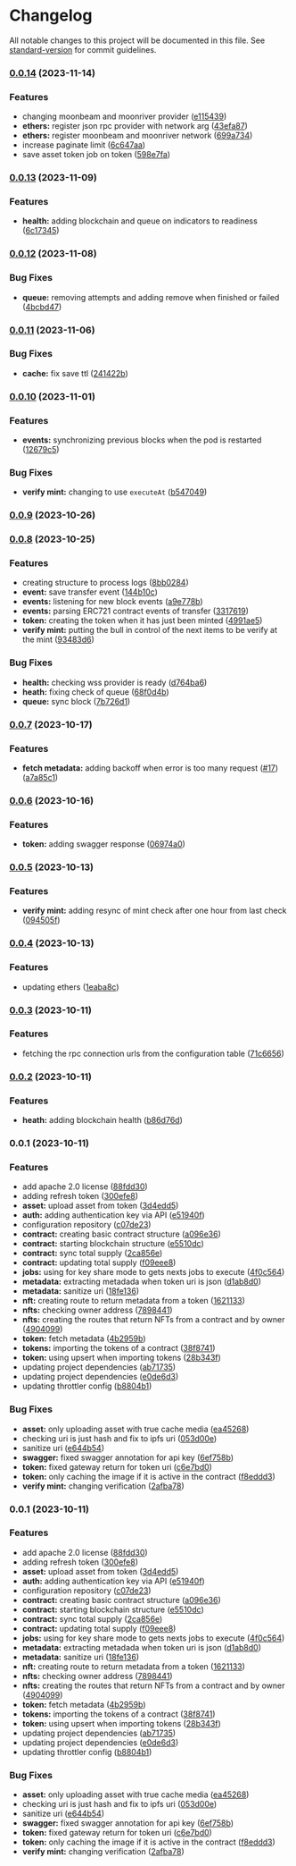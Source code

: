 # Changelog

All notable changes to this project will be documented in this file. See [standard-version](https://github.com/conventional-changelog/standard-version) for commit guidelines.

### [0.0.14](https://github.com/TropixInc/nft-tracker/compare/v0.0.13...v0.0.14) (2023-11-14)


### Features

* changing moonbeam and moonriver provider ([e115439](https://github.com/TropixInc/nft-tracker/commit/e115439b7a22bc9c52bb301d86d3a51a97a97578))
* **ethers:** register json rpc provider with network arg ([43efa87](https://github.com/TropixInc/nft-tracker/commit/43efa87f2de3009a7362cde27eb76ce0e0661649))
* **ethers:** register moonbeam and moonriver network ([699a734](https://github.com/TropixInc/nft-tracker/commit/699a7342f94a3e82b73f3d8dd40b2ba8b1f58173))
* increase paginate limit ([6c647aa](https://github.com/TropixInc/nft-tracker/commit/6c647aa1e22292820758254dd42f77ed31bdccb8))
* save asset token job on token ([598e7fa](https://github.com/TropixInc/nft-tracker/commit/598e7fa00ee02160147d40123bd45f16267cec31))

### [0.0.13](https://github.com/TropixInc/nft-tracker/compare/v0.0.12...v0.0.13) (2023-11-09)


### Features

* **health:** adding blockchain and queue on indicators to readiness ([6c17345](https://github.com/TropixInc/nft-tracker/commit/6c17345c636cb780659d347e2089c5772bf58718))

### [0.0.12](https://github.com/TropixInc/nft-tracker/compare/v0.0.11...v0.0.12) (2023-11-08)


### Bug Fixes

* **queue:** removing attempts and adding remove when finished or failed ([4bcbd47](https://github.com/TropixInc/nft-tracker/commit/4bcbd4736254f584dfecdbef211d229dd48feed8))

### [0.0.11](https://github.com/TropixInc/nft-tracker/compare/v0.0.10...v0.0.11) (2023-11-06)


### Bug Fixes

* **cache:** fix save ttl ([241422b](https://github.com/TropixInc/nft-tracker/commit/241422bdcd135d64ae27490f6f6c03e713f09cdd))

### [0.0.10](https://github.com/TropixInc/nft-tracker/compare/v0.0.9...v0.0.10) (2023-11-01)


### Features

* **events:** synchronizing previous blocks when the pod is restarted ([12679c5](https://github.com/TropixInc/nft-tracker/commit/12679c530cadd3af4172f8d83731b1fb05cb96c8))


### Bug Fixes

* **verify mint:** changing to use `executeAt` ([b547049](https://github.com/TropixInc/nft-tracker/commit/b547049ac06a2d5be614f75e34ffe94d19a15bb0))

### [0.0.9](https://github.com/TropixInc/nft-tracker/compare/v0.0.8...v0.0.9) (2023-10-26)

### [0.0.8](https://github.com/TropixInc/nft-tracker/compare/v0.0.7...v0.0.8) (2023-10-25)


### Features

* creating structure to process logs ([8bb0284](https://github.com/TropixInc/nft-tracker/commit/8bb028413f9d754f26c382dfebdcb76ad37aae9e))
* **event:** save transfer event ([144b10c](https://github.com/TropixInc/nft-tracker/commit/144b10ca657f9bf3bbdf43bebbf9ec0da4afe54f))
* **events:** listening for new block events ([a9e778b](https://github.com/TropixInc/nft-tracker/commit/a9e778ba15a47620ea71d6c531044f44d2e021af))
* **events:** parsing ERC721 contract events of transfer ([3317619](https://github.com/TropixInc/nft-tracker/commit/3317619ffcf1dcc780ed4520abd11bdcb1e4ae21))
* **token:** creating the token when it has just been minted ([4991ae5](https://github.com/TropixInc/nft-tracker/commit/4991ae52c0cb95d85ddbf0de8c668ca7423967b8))
* **verify mint:** putting the bull in control of the next items to be verify at the mint ([93483d6](https://github.com/TropixInc/nft-tracker/commit/93483d62e4575927ceac94b2dabf350e1ed69c7a))


### Bug Fixes

* **health:** checking wss provider is ready ([d764ba6](https://github.com/TropixInc/nft-tracker/commit/d764ba6a29ac360c49073743f16a6e2f2453b799))
* **heath:** fixing check of queue ([68f0d4b](https://github.com/TropixInc/nft-tracker/commit/68f0d4bf38af504e0cddad6cb1daa33aa99772ba))
* **queue:** sync block ([7b726d1](https://github.com/TropixInc/nft-tracker/commit/7b726d16619660aa75158f1c1dfc34d62ec2f450))

### [0.0.7](https://github.com/TropixInc/nft-tracker/compare/v0.0.6...v0.0.7) (2023-10-17)


### Features

* **fetch metadata:** adding backoff when error is too many request ([#17](https://github.com/TropixInc/nft-tracker/issues/17)) ([a7a85c1](https://github.com/TropixInc/nft-tracker/commit/a7a85c1a23f33a5f51a512e733de726eae30fcb4))

### [0.0.6](https://github.com/TropixInc/nft-tracker/compare/v0.0.5...v0.0.6) (2023-10-16)


### Features

* **token:** adding swagger response ([06974a0](https://github.com/TropixInc/nft-tracker/commit/06974a03efd18734a7b73b3e5fd2e5d52b058f74))

### [0.0.5](https://github.com/TropixInc/nft-tracker/compare/v0.0.4...v0.0.5) (2023-10-13)


### Features

* **verify mint:** adding resync of mint check after one hour from last check ([094505f](https://github.com/TropixInc/nft-tracker/commit/094505f31717b9e1c38fee4b837b59bfa56cd91f))

### [0.0.4](https://github.com/TropixInc/nft-tracker/compare/v0.0.3...v0.0.4) (2023-10-13)


### Features

* updating ethers ([1eaba8c](https://github.com/TropixInc/nft-tracker/commit/1eaba8c3da113847d040c00d9fda5caf6189060c))

### [0.0.3](https://github.com/TropixInc/nft-tracker/compare/v0.0.2...v0.0.3) (2023-10-11)


### Features

* fetching the rpc connection urls from the configuration table ([71c6656](https://github.com/TropixInc/nft-tracker/commit/71c6656e3a9f5b10769521a4685fa6ef6d3e94c6))

### [0.0.2](https://github.com/TropixInc/nft-tracker/compare/v0.0.1...v0.0.2) (2023-10-11)


### Features

* **heath:** adding blockchain health ([b86d76d](https://github.com/TropixInc/nft-tracker/commit/b86d76d0f3de51288d4dc401cab246287cead4ea))

### 0.0.1 (2023-10-11)


### Features

* add apache 2.0 license ([88fdd30](https://github.com/TropixInc/nft-tracker/commit/88fdd308987d26d85895c543ae9763b22b332601))
* adding refresh token ([300efe8](https://github.com/TropixInc/nft-tracker/commit/300efe8a7f9de51c9bd93e76a601e94789853f61))
* **asset:** upload asset from token ([3d4edd5](https://github.com/TropixInc/nft-tracker/commit/3d4edd54b0b21570bb68c1c526da7f87f15f8c5e))
* **auth:** adding authentication key via API ([e51940f](https://github.com/TropixInc/nft-tracker/commit/e51940fd2a8090dce9c7931213cb3ce492d4053c))
* configuration repository ([c07de23](https://github.com/TropixInc/nft-tracker/commit/c07de237aa0afab035a710f4731a17af8d4892b8))
* **contract:** creating basic contract structure ([a096e36](https://github.com/TropixInc/nft-tracker/commit/a096e361b08ce5cb4b188277e570a5a9affeca5c))
* **contract:** starting blockchain structure ([e5510dc](https://github.com/TropixInc/nft-tracker/commit/e5510dc8bfcf6508d50b3022c78eb4e8514fe1c6))
* **contract:** sync total supply ([2ca856e](https://github.com/TropixInc/nft-tracker/commit/2ca856e3c7d557fc4294539815ff459db94f6b76))
* **contract:** updating total supply ([f09eee8](https://github.com/TropixInc/nft-tracker/commit/f09eee81dbfec391d63e66a86f974022eab9b0fd))
* **jobs:** using for key share mode to gets nexts jobs to execute ([4f0c564](https://github.com/TropixInc/nft-tracker/commit/4f0c5648d2a99409c218448cfd4c9f78d2e3e7e7))
* **metadata:** extracting metadada when token uri is json ([d1ab8d0](https://github.com/TropixInc/nft-tracker/commit/d1ab8d015f6a1110a0477638e3f118ebe621a953))
* **metadata:** sanitize uri ([18fe136](https://github.com/TropixInc/nft-tracker/commit/18fe136aa994d538df544b8610c74aed3163816a))
* **nft:** creating route to return metadata from a token ([1621133](https://github.com/TropixInc/nft-tracker/commit/1621133418b64c1d24ebc0bda964f7a35948ca85))
* **nfts:** checking owner address ([7898441](https://github.com/TropixInc/nft-tracker/commit/7898441b9830e60b7a7b2d1e4c77dace59a8a21a))
* **nfts:** creating the routes that return NFTs from a contract and by owner ([4904099](https://github.com/TropixInc/nft-tracker/commit/4904099ee3d0242b19824457eb0b9e9f7ea54588))
* **token:** fetch metadata ([4b2959b](https://github.com/TropixInc/nft-tracker/commit/4b2959bede1fd048f9d651a55b705f08c93135d9))
* **tokens:** importing the tokens of a contract ([38f8741](https://github.com/TropixInc/nft-tracker/commit/38f874135bc14b6565f4bf19e90aafb7e6bcf36a))
* **token:** using upsert when importing tokens ([28b343f](https://github.com/TropixInc/nft-tracker/commit/28b343f2cd95db61cfe70154418e2cf87222ea6a))
* updating project dependencies ([ab71735](https://github.com/TropixInc/nft-tracker/commit/ab717351696ca811d079b51111f7ff037bb277c7))
* updating project dependencies ([e0de6d3](https://github.com/TropixInc/nft-tracker/commit/e0de6d33f9795469b8695bfeaf5e52c5929bf56c))
* updating throttler config ([b8804b1](https://github.com/TropixInc/nft-tracker/commit/b8804b1100ca1cc66d13f381c64e638d64c06b97))


### Bug Fixes

* **asset:** only uploading asset with true cache media ([ea45268](https://github.com/TropixInc/nft-tracker/commit/ea45268c188e39d42b495f973823b2be04e0cf4c))
* checking uri is just hash and fix to ipfs uri ([053d00e](https://github.com/TropixInc/nft-tracker/commit/053d00ef6cba90369b715b411241ea83a77b8afb))
* sanitize uri ([e644b54](https://github.com/TropixInc/nft-tracker/commit/e644b541273a5a0a7cc3df3be14989212eb222bc))
* **swagger:** fixed swagger annotation for api key ([6ef758b](https://github.com/TropixInc/nft-tracker/commit/6ef758b2212224671269d6d8760b255205a4ba74))
* **token:** fixed gateway return for token uri ([c6e7bd0](https://github.com/TropixInc/nft-tracker/commit/c6e7bd043d48486d3734aa7cc39ba0e889abf812))
* **token:** only caching the image if it is active in the contract ([f8eddd3](https://github.com/TropixInc/nft-tracker/commit/f8eddd3d3e2a31d7f31044951a13d12ec702d095))
* **verify mint:** changing verification ([2afba78](https://github.com/TropixInc/nft-tracker/commit/2afba78efd0ae7c6b241c8954f07298ca7753070))

### 0.0.1 (2023-10-11)


### Features

* add apache 2.0 license ([88fdd30](https://github.com/TropixInc/nft-tracker/commit/88fdd308987d26d85895c543ae9763b22b332601))
* adding refresh token ([300efe8](https://github.com/TropixInc/nft-tracker/commit/300efe8a7f9de51c9bd93e76a601e94789853f61))
* **asset:** upload asset from token ([3d4edd5](https://github.com/TropixInc/nft-tracker/commit/3d4edd54b0b21570bb68c1c526da7f87f15f8c5e))
* **auth:** adding authentication key via API ([e51940f](https://github.com/TropixInc/nft-tracker/commit/e51940fd2a8090dce9c7931213cb3ce492d4053c))
* configuration repository ([c07de23](https://github.com/TropixInc/nft-tracker/commit/c07de237aa0afab035a710f4731a17af8d4892b8))
* **contract:** creating basic contract structure ([a096e36](https://github.com/TropixInc/nft-tracker/commit/a096e361b08ce5cb4b188277e570a5a9affeca5c))
* **contract:** starting blockchain structure ([e5510dc](https://github.com/TropixInc/nft-tracker/commit/e5510dc8bfcf6508d50b3022c78eb4e8514fe1c6))
* **contract:** sync total supply ([2ca856e](https://github.com/TropixInc/nft-tracker/commit/2ca856e3c7d557fc4294539815ff459db94f6b76))
* **contract:** updating total supply ([f09eee8](https://github.com/TropixInc/nft-tracker/commit/f09eee81dbfec391d63e66a86f974022eab9b0fd))
* **jobs:** using for key share mode to gets nexts jobs to execute ([4f0c564](https://github.com/TropixInc/nft-tracker/commit/4f0c5648d2a99409c218448cfd4c9f78d2e3e7e7))
* **metadata:** extracting metadada when token uri is json ([d1ab8d0](https://github.com/TropixInc/nft-tracker/commit/d1ab8d015f6a1110a0477638e3f118ebe621a953))
* **metadata:** sanitize uri ([18fe136](https://github.com/TropixInc/nft-tracker/commit/18fe136aa994d538df544b8610c74aed3163816a))
* **nft:** creating route to return metadata from a token ([1621133](https://github.com/TropixInc/nft-tracker/commit/1621133418b64c1d24ebc0bda964f7a35948ca85))
* **nfts:** checking owner address ([7898441](https://github.com/TropixInc/nft-tracker/commit/7898441b9830e60b7a7b2d1e4c77dace59a8a21a))
* **nfts:** creating the routes that return NFTs from a contract and by owner ([4904099](https://github.com/TropixInc/nft-tracker/commit/4904099ee3d0242b19824457eb0b9e9f7ea54588))
* **token:** fetch metadata ([4b2959b](https://github.com/TropixInc/nft-tracker/commit/4b2959bede1fd048f9d651a55b705f08c93135d9))
* **tokens:** importing the tokens of a contract ([38f8741](https://github.com/TropixInc/nft-tracker/commit/38f874135bc14b6565f4bf19e90aafb7e6bcf36a))
* **token:** using upsert when importing tokens ([28b343f](https://github.com/TropixInc/nft-tracker/commit/28b343f2cd95db61cfe70154418e2cf87222ea6a))
* updating project dependencies ([ab71735](https://github.com/TropixInc/nft-tracker/commit/ab717351696ca811d079b51111f7ff037bb277c7))
* updating project dependencies ([e0de6d3](https://github.com/TropixInc/nft-tracker/commit/e0de6d33f9795469b8695bfeaf5e52c5929bf56c))
* updating throttler config ([b8804b1](https://github.com/TropixInc/nft-tracker/commit/b8804b1100ca1cc66d13f381c64e638d64c06b97))


### Bug Fixes

* **asset:** only uploading asset with true cache media ([ea45268](https://github.com/TropixInc/nft-tracker/commit/ea45268c188e39d42b495f973823b2be04e0cf4c))
* checking uri is just hash and fix to ipfs uri ([053d00e](https://github.com/TropixInc/nft-tracker/commit/053d00ef6cba90369b715b411241ea83a77b8afb))
* sanitize uri ([e644b54](https://github.com/TropixInc/nft-tracker/commit/e644b541273a5a0a7cc3df3be14989212eb222bc))
* **swagger:** fixed swagger annotation for api key ([6ef758b](https://github.com/TropixInc/nft-tracker/commit/6ef758b2212224671269d6d8760b255205a4ba74))
* **token:** fixed gateway return for token uri ([c6e7bd0](https://github.com/TropixInc/nft-tracker/commit/c6e7bd043d48486d3734aa7cc39ba0e889abf812))
* **token:** only caching the image if it is active in the contract ([f8eddd3](https://github.com/TropixInc/nft-tracker/commit/f8eddd3d3e2a31d7f31044951a13d12ec702d095))
* **verify mint:** changing verification ([2afba78](https://github.com/TropixInc/nft-tracker/commit/2afba78efd0ae7c6b241c8954f07298ca7753070))
